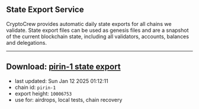 ## State Export Service
CryptoCrew provides automatic daily state exports for all chains we validate. State export files can be used as genesis files and are a snapshot of the current blockchain state, including all validators, accounts, balances and delegations.

---
**Download: [pirin-1 state export](https://dl-eu2.ccvalidators.com/SERVICE/nolus/pirin-1_export_10006753.json)**
---

- last updated: Sun Jan 12 2025 01:12:11
- chain id: `pirin-1`
- export height: `10006753`
- use for: airdrops, local tests, chain recovery
